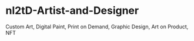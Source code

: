 # nl2tD-Artist-and-Designer
Custom Art, Digital Paint, Print on Demand, Graphic Design, Art on Product, NFT
